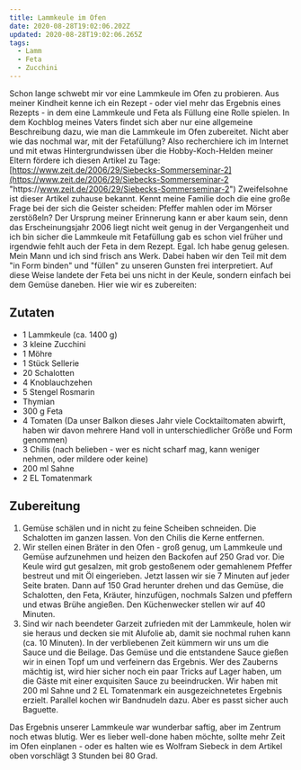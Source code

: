 ```yaml
---
title: Lammkeule im Ofen
date: 2020-08-28T19:02:06.202Z
updated: 2020-08-28T19:02:06.265Z
tags:
  - Lamm
  - Feta
  - Zucchini
---
```

Schon lange schwebt mir vor eine Lammkeule im Ofen zu probieren. Aus meiner Kindheit kenne ich ein Rezept - oder viel mehr das Ergebnis eines Rezepts - in dem eine Lammkeule und Feta als Füllung eine Rolle spielen. In dem Kochblog meines Vaters findet sich aber nur eine allgemeine Beschreibung dazu, wie man die Lammkeule im Ofen zubereitet. Nicht aber wie das nochmal war, mit der Fetafüllung? Also recherchiere ich im Internet und mit etwas Hintergrundwissen über die Hobby-Koch-Helden meiner Eltern fördere ich diesen Artikel zu Tage:
[https://www.zeit.de/2006/29/Siebecks-Sommerseminar-2](https://www.zeit.de/2006/29/Siebecks-Sommerseminar-2 "https\://www.zeit.de/2006/29/Siebecks-Sommerseminar-2")
Zweifelsohne ist dieser Artikel zuhause bekannt. Kennt meine Familie doch die eine große Frage bei der sich die Geister scheiden: Pfeffer mahlen oder im Mörser zerstößeln? Der Ursprung meiner Erinnerung kann er aber kaum sein, denn das Erscheinungsjahr 2006 liegt nicht weit genug in der Vergangenheit und ich bin sicher die Lammkeule mit Fetafüllung gab es schon viel früher und irgendwie fehlt auch der Feta in dem Rezept. Egal. Ich habe genug gelesen. Mein Mann und ich sind frisch ans Werk. Dabei haben wir den Teil mit dem "in Form binden" und "füllen" zu unseren Gunsten frei interpretiert. Auf diese Weise landete der Feta bei uns nicht in der Keule, sondern einfach bei dem Gemüse daneben. Hier wie wir es zubereiten:

## Zutaten

* 1 Lammkeule (ca. 1400 g)
* 3 kleine Zucchini
* 1 Möhre
* 1 Stück Sellerie
* 20 Schalotten
* 4 Knoblauchzehen
* 5 Stengel Rosmarin
* Thymian
* 300 g Feta
* 4 Tomaten (Da unser Balkon dieses Jahr viele Cocktailtomaten abwirft, haben wir davon mehrere Hand voll in unterschiedlicher Größe und Form genommen)
* 3 Chilis (nach belieben - wer es nicht scharf mag, kann weniger nehmen, oder mildere oder keine)
* 200 ml Sahne
* 2 EL Tomatenmark

## Zubereitung

1. Gemüse schälen und in nicht zu feine Scheiben schneiden. Die Schalotten im ganzen lassen. Von den Chilis die Kerne entfernen.
2. Wir stellen einen Bräter in den Ofen - groß genug, um Lammkeule und Gemüse aufzunehmen und heizen den Backofen auf 250 Grad vor. Die Keule wird gut gesalzen, mit grob gestoßenem oder gemahlenem Pfeffer bestreut und mit Öl eingerieben. Jetzt lassen wir sie 7 Minuten auf jeder Seite braten. Dann auf 150 Grad herunter drehen und das Gemüse, die Schalotten, den Feta, Kräuter, hinzufügen, nochmals Salzen und pfeffern und etwas Brühe angießen. Den Küchenwecker stellen wir auf 40 Minuten.
3. Sind wir nach beendeter Garzeit zufrieden mit der Lammkeule, holen wir sie heraus und decken sie mit Alufolie ab, damit sie nochmal ruhen kann (ca. 10 Minuten). In der verbliebenen Zeit kümmern wir uns um die Sauce und die Beilage. Das Gemüse und die entstandene Sauce gießen wir in einen Topf um und verfeinern das Ergebnis. Wer des Zauberns mächtig ist, wird hier sicher noch ein paar Tricks auf Lager haben, um die Gäste mit einer exquisiten Sauce zu beeindrucken. Wir haben mit 200 ml Sahne und 2 EL Tomatenmark ein ausgezeichnetetes Ergebnis erzielt. Parallel kochen wir Bandnudeln dazu. Aber es passt sicher auch Baguette.

Das Ergebnis unserer Lammkeule war wunderbar saftig, aber im Zentrum noch etwas blutig. Wer es lieber well-done haben möchte, sollte mehr Zeit im Ofen einplanen - oder es halten wie es Wolfram Siebeck in dem Artikel oben vorschlägt 3 Stunden bei 80 Grad.